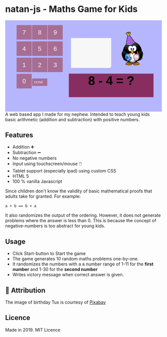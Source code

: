 # natan-js - Maths Game for Kids

<img src="images/screenshot.png" alt="Screenshot of the game" title="Screenshot" align="right">
A web based app I made for my nephew. Intended to teach young kids basic arithmetic (addition and subtraction) with positive numbers.
  
## Features
* Addition :heavy_plus_sign:
* Subtraction :heavy_minus_sign:
* No negative numbers
* Input using touchscreen/mouse :computer_mouse:
* Tablet support (especially ipad) using custom CSS
* HTML 5
* 100 % vanilla Javascript

Since children don't know the validity of basic mathematical proofs that adults take for granted. For example:

```
a + b == b + a

```

It also randomizes the output of the ordering. However, it does not generate problems where the answer is less than 0. This is because the concept of negative-numbers is too abstract for young kids.

## Usage
* Click Start-button to Start the game
* The game generates 10 random maths problems one-by-one.
* It randomizes the numbers with a a number range of 1-11 for the **first number** and 1-30 for the **second number**
* Writes victory message when correct answer is given.

## :penguin: Attribution
The image of birthday Tux is courtesy of [Pixabay](https://pixabay.com/images/id-161107/)

## Licence
Made in 2019. MIT Licence
